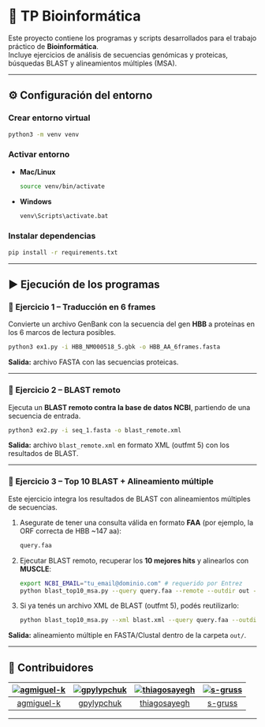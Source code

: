 # 🧬 TP Bioinformática

Este proyecto contiene los programas y scripts desarrollados para el trabajo práctico de **Bioinformática**.  
Incluye ejercicios de análisis de secuencias genómicas y proteicas, búsquedas BLAST y alineamientos múltiples (MSA).

---

## ⚙️ Configuración del entorno

### Crear entorno virtual
```bash
python3 -m venv venv
```

### Activar entorno

- **Mac/Linux**
  ```bash
  source venv/bin/activate
  ```

- **Windows**
  ```bash
  venv\Scripts\activate.bat
  ```

### Instalar dependencias
```bash
pip install -r requirements.txt
```

---

## ▶️ Ejecución de los programas

### 📌 Ejercicio 1 – Traducción en 6 frames
Convierte un archivo GenBank con la secuencia del gen **HBB** a proteínas en los 6 marcos de lectura posibles.
```bash
python3 ex1.py -i HBB_NM000518_5.gbk -o HBB_AA_6frames.fasta
```
**Salida:** archivo FASTA con las secuencias proteicas.

---

### 📌 Ejercicio 2 – BLAST remoto
Ejecuta un **BLAST remoto contra la base de datos NCBI**, partiendo de una secuencia de entrada.
```bash
python3 ex2.py -i seq_1.fasta -o blast_remote.xml
```
**Salida:** archivo `blast_remote.xml` en formato XML (outfmt 5) con los resultados de BLAST.

---

### 📌 Ejercicio 3 – Top 10 BLAST + Alineamiento múltiple
Este ejercicio integra los resultados de BLAST con alineamientos múltiples de secuencias.

1. Asegurate de tener una consulta válida en formato **FAA** (por ejemplo, la ORF correcta de HBB ~147 aa):
   ```bash
   query.faa
   ```

2. Ejecutar BLAST remoto, recuperar los **10 mejores hits** y alinearlos con **MUSCLE**:
   ```bash
   export NCBI_EMAIL="tu_email@dominio.com" # requerido por Entrez
   python blast_top10_msa.py --query query.faa --remote --outdir out --msa-tool muscle
   ```

3. Si ya tenés un archivo XML de BLAST (outfmt 5), podés reutilizarlo:
   ```bash
   python blast_top10_msa.py --xml blast.xml --query query.faa --outdir out --msa-tool clustalo
   ```

**Salida:** alineamiento múltiple en FASTA/Clustal dentro de la carpeta `out/`.

---

## 👥 Contribuidores

| [![agmiguel-k](https://github.com/agmiguel-k.png?size=60)](https://github.com/agmiguel-k) | [![gpylypchuk](https://github.com/gpylypchuk.png?size=500)](https://github.com/gpylypchuk) | [![thiagosayegh](https://github.com/thiagosayegh.png?size=60)](https://github.com/thiagosayegh) | [![s-gruss](https://github.com/s-gruss.png?size=60)](https://github.com/s-gruss) |
|:---:|:---:|:---:|:---:|
| [agmiguel-k](https://github.com/agmiguel-k) | [gpylypchuk](https://github.com/gpylypchuk) | [thiagosayegh](https://github.com/thiagosayegh) | [s-gruss](https://github.com/s-gruss) |

---
